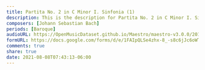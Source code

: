 ```yaml
---
title: Partita No. 2 in C Minor I. Sinfonia (1)
description: This is the description for Partita No. 2 in C Minor I. Sinfonia by Johann Sebastian Bach
composers: [Johann Sebastian Bach]
periods: [Baroque]
audioURL: https://OpenMusicDataset.github.io/Maestro/maestro-v3.0.0/2013/ORIG-MIDI_02_7_8_13_Group__MID--AUDIO_12_R2_2013_wav--1.midi
formURL: https://docs.google.com/forms/d/e/1FAIpQLSe4zhx-8_-s8c6jJc6oWTn9vEk9vGjjSKpn-38L9CQq_o4arw/viewform
comments: true
share: true
date: 2021-08-08T07:43:13-06:00
---
```


